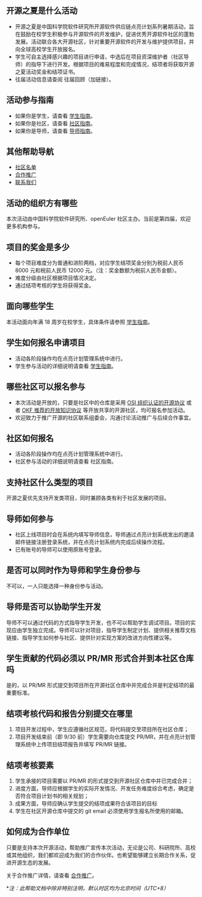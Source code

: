 ## 开源之夏是什么活动

* 开源之夏是中国科学院软件研究所开源软件供应链点亮计划系列暑期活动，旨在鼓励在校学生积极参与开源软件的开发维护，促进优秀开源软件社区的蓬勃发展。活动联合各大开源社区，针对重要开源软件的开发与维护提供项目，并向全球高校学生开放报名。
* 学生可自主选择感兴趣的项目进行申请，中选后在项目资深维护者（社区导师）的指导下进行开发。根据项目的难易程度和完成情况，结项者将获取开源之夏活动奖金和结项证书。
* 往届活动信息请查阅 往届回顾（加链接）。

## 活动参与指南

* 如果你是学生，请查看 [学生指南](student.md)。
* 如果你是社区，请查看 [社区指南](community.md)。
* 如果你是导师，请查看 [导师指南](mentor.md)。

## 其他帮助导航

* [社区名单](communities-list.md)
* [合作推广](cooperation.md)
* [联系我们](contactus.md)

## 活动的组织方有哪些

本次活动由中国科学院软件研究所、openEuler 社区主办。当前是第四届，欢迎更多机构参与。

## 项目的奖金是多少

* 每个项目难度分为普通和进阶两档，对应学生结项奖金分别为税前人民币 8000 元和税前人民币 12000 元。（注：奖金数额为税前人民币金额）。
* 难度分级由社区根据项目情况决定。
* 通过结项考核的学生将获得奖金。

## 面向哪些学生

本活动面向年满 18 周岁在校学生，具体条件请参照 [学生指南](student.md#面向哪些学生)。

## 学生如何报名申请项目

* 活动各阶段操作均在点亮计划管理系统中进行。
* 学生参与活动的详细说明请查看 [学生指南](student.md)。

## 哪些社区可以报名参与

* 本次活动是开放的，只要是社区中的仓库是采用 [OSI 组织认证的开源协议](https://opensource.org/licenses) 或者 [OKF 推荐的开放知识协议](community.md#推荐的开放知识协议) 等开放共享的开源社区，均可报名参加活动。
* 欢迎致力于推广开源的社区联系组委会，沟通讨论活动推广与后续合作事宜。

## 社区如何报名

* 活动各阶段操作均在点亮计划管理系统中进行。
* 社区参与活动的详细说明请查看 社区指南。

## 支持社区什么类型的项目

开源之夏优先支持开发类项目，同时兼顾各类有利于社区发展的项目。

## 导师如何参与

* 社区上线项目时会在系统内填写导师信息，导师通过点亮计划系统发出的邀请邮件链接注册登录系统，并在点亮计划系统内完成后续操作流程。
* 已有账号的导师可以使用原账号登录。

## 是否可以同时作为导师和学生身份参与

不可以，一人只能选择一种身份参与活动。

## 导师是否可以协助学生开发

导师不可以通过代码的方式指导学生开发，也不可以帮助学生调试项目。项目的实现应由学生独立完成。导师可以针对项目，指导学生制定计划、提供相关推荐文档链接、指导学生如何参与社区、提供针对实现方案的改进方向性建议等。

## 学生贡献的代码必须以 PR/MR 形式合并到本社区仓库吗

是的，以 PR/MR 形式提交到项目所在开源社区仓库中并完成合并是判定结项的最重要标准。

## 结项考核代码和报告分别提交在哪里

1. 项目开发过程中，学生应遵循社区规范，将代码提交至项目所在社区仓库；
2. 项目开发结束前（即 9/30 前）学生需要向仓库提交 PR/MR，并在点亮计划管理系统中上传项目结项报告并填写 PR/MR 链接。

## 结项考核要素

1. 学生承接的项目需要以 PR/MR 的形式提交到开源社区仓库中并已完成合并；
2. 进度方面，导师应根据学生的实际开发情况、开发任务难度综合考虑，确定是否符合项目计划书的相关规划；
3. 成果方面，导师应确认学生提交的结项成果符合该项目的目标
4. 学生在社区开源仓库中提交的 git email 必须使用学生报名所使用的邮箱。

## 如何成为合作单位

只要是支持本次开源活动，帮助推广宣传本次活动，无论是公司、科研院所、高校或其他组织，我们都欢迎成为我们的合作伙伴。也希望能够建立长期合作关系，促进开源生态的发展。

关于合作推广详情，请查看 [合作推广](cooperation.md)。

**注：此帮助文档中除非特别注明，默认时区均为北京时间（UTC+8）*
